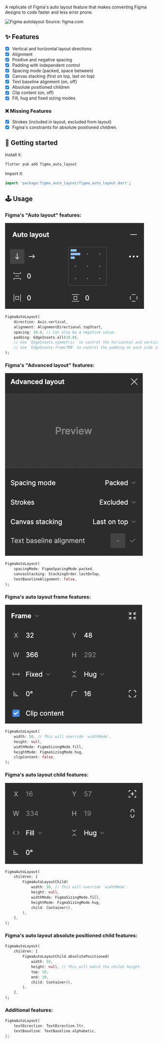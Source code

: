 A replicate of Figma's auto layout feature that makes converting Figma designs to code faster and less error prone.

![Figma autolayout](https://help.figma.com/hc/article_attachments/5979592402839/auto-layout-panel.png)
Source: figma.com

## :sparkles: Features

- [x] Vertical and horizontal layout directions
- [x] Alignment
- [x] Positive and negative spacing
- [x] Padding with independent control
- [x] Spacing mode (packed, space between)
- [x] Canvas stacking (first on top, last on top)
- [x] Text baseline alignment (on, off)
- [x] Absolute positioned children
- [x] Clip content (on, off)
- [x] Fill, hug and fixed sizing modes

### :x: Missing Features
- [x] Strokes (included in layout, excluded from layout)
- [x] Figma's constraints for absolute positioned children.

## :rocket: Getting started

Install it:
``` dart
flutter pub add figma_auto_layout
```

Import it:
``` dart
import 'package:figma_auto_layout/figma_auto_layout.dart';
```

## :joystick: Usage

### Figma's "Auto layout" features:
![Figma autolayout](screenshots/figma_auto_layout.png)

``` dart
FigmaAutoLayout(
    direction: Axis.vertical,
    alignment: AlignmentDirectional.topStart,
    spacing: 10.0, // Can also be a negative value.
    padding: EdgeInsets.all(10.0),
    // Use `EdgeInsets.symmetric` to control the horizontal and vertical padding seperately.
    // Use `EdgeInsets.fromLTRB` to control the padding on each side individually.
);
```

### Figma's "Advanced layout" features:
![Figma advanced layout](screenshots/figma_advanced_layout.png)

``` dart
FigmaAutoLayout(
    spacingMode: FigmaSpacingMode.packed,
    canvasStacking: StackingOrder.lastOnTop,
    textBaselineAlignment: false,
);
```

### Figma's auto layout frame features:
![Figma advanced layout frame](screenshots/figma_auto_layout_frame.png)
``` dart
FigmaAutoLayout(
    width: 50, // This will override `widthMode`.
    height: null,
    widthMode: FigmaSizingMode.fill,
    heightMode: FigmaSizingMode.hug,
    clipContent: false,
);
```

### Figma's auto layout child features:
![Figma auto layout child](screenshots/figma_auto_layout_child.png)
``` dart
FigmaAutoLayout(
    children: [
        FigmaAutoLayoutChild(
            width: 50, // This will override `widthMode`.
            height: null,
            widthMode: FigmaSizingMode.fill,
            heightMode: FigmaSizingMode.hug,
            child: Container(),
        ),
    ],
);
```

### Figma's auto layout absolute positioned child features:
``` dart
FigmaAutoLayout(
    children: [
        FigmaAutoLayoutChild.absolutePositioned(
            width: 50,
            height: null, // This will match the childs height.
            top: 10,
            end: 10,
            child: Container(),
        ),
    ],
);
```

### Additional features:
``` dart
FigmaAutoLayout(
    textDirection: TextDirection.ltr,
    textBaseline: TextBaseline.alphabetic,
);
```
